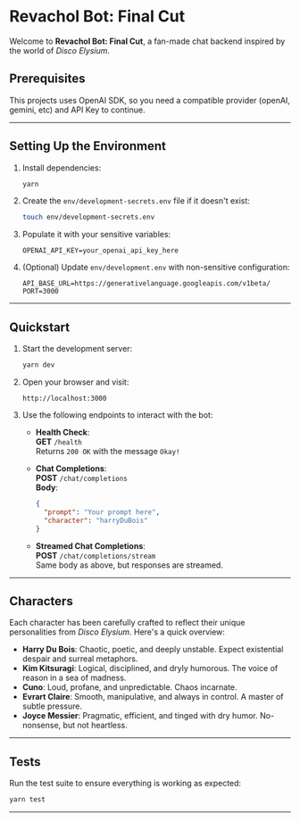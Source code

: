 # Revachol Bot: Final Cut

Welcome to **Revachol Bot: Final Cut**, a fan-made chat backend inspired by the world of _Disco Elysium_.

## Prerequisites

This projects uses OpenAI SDK, so you need a compatible provider (openAI, gemini, etc) and API Key to continue.

---

## Setting Up the Environment

1. Install dependencies:

   ```bash
   yarn
   ```

2. Create the `env/development-secrets.env` file if it doesn't exist:

   ```bash
   touch env/development-secrets.env
   ```

3. Populate it with your sensitive variables:

   ```env
   OPENAI_API_KEY=your_openai_api_key_here
   ```

4. (Optional) Update `env/development.env` with non-sensitive configuration:
   ```env
   API_BASE_URL=https://generativelanguage.googleapis.com/v1beta/
   PORT=3000
   ```

---

## Quickstart

1. Start the development server:

   ```bash
   yarn dev
   ```

2. Open your browser and visit:

   ```
   http://localhost:3000
   ```

3. Use the following endpoints to interact with the bot:

   - **Health Check**:  
     **GET** `/health`  
     Returns `200 OK` with the message `Okay!`

   - **Chat Completions**:  
     **POST** `/chat/completions`  
     **Body**:

     ```json
     {
       "prompt": "Your prompt here",
       "character": "harryDuBois"
     }
     ```

   - **Streamed Chat Completions**:  
     **POST** `/chat/completions/stream`  
     Same body as above, but responses are streamed.

---

## Characters

Each character has been carefully crafted to reflect their unique personalities from _Disco Elysium_. Here's a quick overview:

- **Harry Du Bois**: Chaotic, poetic, and deeply unstable. Expect existential despair and surreal metaphors.
- **Kim Kitsuragi**: Logical, disciplined, and dryly humorous. The voice of reason in a sea of madness.
- **Cuno**: Loud, profane, and unpredictable. Chaos incarnate.
- **Evrart Claire**: Smooth, manipulative, and always in control. A master of subtle pressure.
- **Joyce Messier**: Pragmatic, efficient, and tinged with dry humor. No-nonsense, but not heartless.

---

## Tests

Run the test suite to ensure everything is working as expected:

```bash
yarn test
```

---
